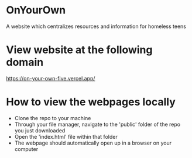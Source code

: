 # OnYourOwn
A website which centralizes resources and information for homeless teens

# View website at the following domain
https://on-your-own-five.vercel.app/

# How to view the webpages locally
- Clone the repo to your machine
- Through your file manager, navigate to the 'public' folder of the repo you just downloaded
- Open the 'index.html' file within that folder
- The webpage should automatically open up in a browser on your computer


